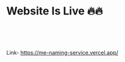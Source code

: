 # Website Is Live 🔥🔥
<br><br><br>

Link-    https://me-naming-service.vercel.app/

<br><br><br><br><br><br><br><br>

